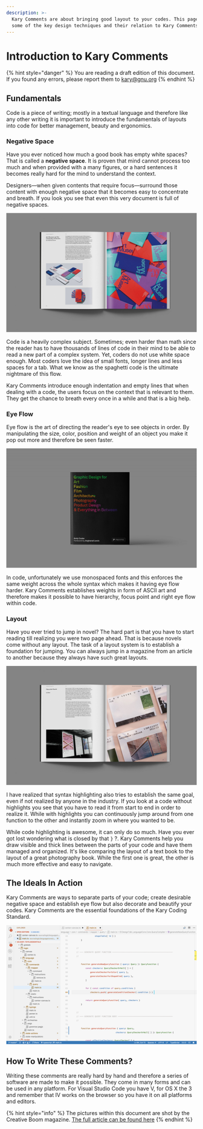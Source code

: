 ```yaml
---
description: >-
  Kary Comments are about bringing good layout to your codes. This page explains
  some of the key design techniques and their relation to Kary Comments.
---
```


# Introduction to Kary Comments

{% hint style="danger" %}
You are reading a draft edition of this document. If you found any errors, please report them to [kary@gnu.org](mailto:kary@gnu.org)
{% endhint %}

## Fundamentals

Code is a piece of writing; mostly in a textual language and therefore like any other writing it is important to introduce the fundamentals of layouts into code for better management, beauty and ergonomics.

### Negative Space

Have you ever noticed how much a good book has empty white spaces? That is called a **negative space**. It is proven that mind cannot process too much and when provided with a many figures, or a hard sentences it becomes really hard for the mind to understand the context.

Designers—when given contents that require focus—surround those content with enough negative space that it becomes easy to concentrate and breath. If you look you see that even this very document is full of negative spaces.

![Graphic Design for Art, Fashion, Film, Architecture, Photography, Product Design &amp; Everything In Between &#x2014; Andy Cooke](../.gitbook/assets/51b37aa47143463743600b7f7da45d55c0da2aec_2200.jpg)

Code is a heavily complex subject. Sometimes; even harder than math since the reader has to have thousands of lines of code in their mind to be able to read a new part of a complex system. Yet, coders do not use white space enough. Most coders love the idea of small fonts, longer lines and less spaces for a tab. What we know as the spaghetti code is the ultimate nightmare of this flow.

Kary Comments introduce enough indentation and empty lines that when dealing with a code, the users focus on the context that is relevant to them. They get the chance to breath every once in a while and that is a big help.

### Eye Flow

Eye flow is the art of directing the reader's eye to see objects in order. By manipulating the size, color, position and weight of an object you make it pop out more and therefore be seen faster.

![Notice how you first read the title, then the author&apos;s name and then the publishers logo](../.gitbook/assets/01041de6a377cdc0b8b4c0f036e1fcae30c1e27e_2200.jpg)

In code, unfortunately we use monospaced fonts and this enforces the same weight across the whole syntax which makes it having eye flow harder. Kary Comments establishes weights in form of ASCII art and therefore makes it possible to have hierarchy, focus point and right eye flow within code. 

### Layout

Have you ever tried to jump in novel? The hard part is that you have to start reading till realizing you were two page ahead. That is because novels come without any layout. The task of a layout system is to establish a foundation for jumping. You can always jump in a magazine from an article to another because they always have such great layouts. 

![](../.gitbook/assets/06eb783f1dd37291240ca64b8922ba89ed1c4dbe_2200.jpg)

I have realized that syntax highlighting also tries to establish the same goal, even if not realized by anyone in the industry. If you look at a code without highlights you see that you have to read it from start to end in order to realize it. While with highlights you can continuously jump around from one function to the other and instantly zoom in where you wanted to be. 

While code highlighting is awesome, it can only do so much. Have you ever got lost wondering what is closed by that `}` ?. Kary Comments help you draw visible and thick lines between the parts of your code and have them managed and organized. It's like comparing the layout of a text book to the layout of a great photography book. While the first one is great, the other is much more effective and easy to navigate.

## The Ideals In Action

Kary Comments are ways to separate parts of your code; create desirable negative space and establish eye flow but also decorate and beautify your codes. Kary Comments are the essential foundations of the Kary Coding Standard.

![](../.gitbook/assets/screen-shot-1397-06-25-at-2.26.39-am.png)

## How To Write These Comments?

Writing these comments are really hard by hand and therefore a series of software are made to make it possible. They come in many forms and can be used in any platform. For Visual Studio Code you have V, for OS X the 3 and remember that IV works on the browser so you have it on all platforms and editors.





{% hint style="info" %}
The pictures within this document are shot by the Creative Boom magazine. [The full article can be found here](https://www.creativeboom.com/resources/new-book-reveals-groundbreaking-campaigns-from-some-of-the-worlds-leading-studios/)
{% endhint %}

